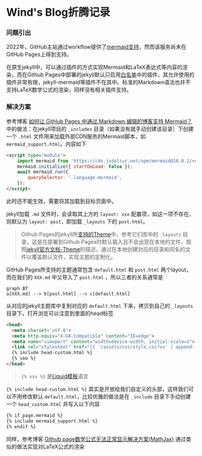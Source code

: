 # Wind's Blog折腾记录

### 问题引出

2022年，GitHub主站通过workflow提供了[mermaid支持](https://github.blog/developer-skills/github/include-diagrams-markdown-files-mermaid/)，然而该服务尚未在GitHub Pages上得到支持。

在原生jekyll中，可以通过插件的方式实现Mermaid和LaTeX表达式等内容的渲染，而在Github Pages中部署的jekyll默认只启用[白名单](https://pages.github.com/versions/)中的插件，其允许使用的插件非常有限，jekyll-mermaid等插件不在其中。标准的Markdown语法也并不支持LaTeX数学公式的渲染，同样没有相关插件支持。



### 解决方案

参考博客 [如何让 GitHub Pages 中通过 Markdown 编辑的博客支持 Mermaid？](https://juejin.cn/post/7208046833329930300) 中的做法：在jekyll项目的 `_includes` 目录（如果没有就手动创建该目录）下创建一个 `.html` 文件用来加载外部CDN服务的Mermaid脚本，如 `mermaid_support.html`。内容如下

```html
<script type="module">
    import mermaid from 'https://cdn.jsdelivr.net/npm/mermaid@10.0.2/+esm';
    mermaid.initialize({ startOnLoad: false });
    await mermaid.run({
        querySelector: '.language-mermaid',
    });
</script>
```
此时还不能生效，需要将其加载到目标页面中。

jekyll加载 `.md` 文件时，会读取其上方的 `layout: xxx` 配置项，如这一项不存在，则默认为 `layout: post`，即加载 `_layouts` 下的 `post.html`。

> Github Pages的jekyll所[支持的Theme](https://pages.github.com/themes/)中，参考它们库中的 `_layouts` 目录，这是在部署到Github Pages时默认载入且不会出现在本地的文件，按照[jekyll官方文档-Theme](https://jekyllrb.com/docs/themes/)的描述，通过在本地创建对应的目录和同名的文件以覆盖默认文件，实现主题的定制化。

GitHub Pages所支持的主题通常包含 `default.html` 和 `post.html` 两个layout，而在我们的 `XXX.md` 中又导入了 `post.html` ，所以三者的关系通常是

```mermaid
graph BT
a[XXX.md] --> b[post.html] --> c[default.html]
```

从对应的jekyll主题库中复制对应的 `default.html` 下来，拷贝到自己的 `_layouts` 目录下。打开浏览可以注意到里面的head标签

```html
<head>
  <meta charset='utf-8'>
  <meta http-equiv="X-UA-Compatible" content="IE=edge">
  <meta name="viewport" content="width=device-width, initial-scale=1">
  <link rel="stylesheet" href="{{ '/assets/css/style.css?v=' | append: site.github.build_revision | relative_url }}">
  {% include head-custom.html %}
  {% seo %}
</head>
```

> `{% xxx %}` 是[Liquid模板](https://liquid.bootcss.com/)语言

`{% include head-custom.html %}` 其实是开放给我们自定义的头部，这样我们可以不用修改默认 `default.html`，比较优雅的做法是在 `_include` 目录下手动创建一个 `head_custom.html` 并写入以下内容

```html
{% if page.mermaid %}
{% include mermaid_support.html %}
{% endif %}
```


同样，参考博客 [Github page数学公式无法正常显示解决方案(MathJax)](https://www.cnblogs.com/tungsten106/p/17953452/github_page_add_mathjax) 通过类似的做法实现对LaTeX公式的渲染




